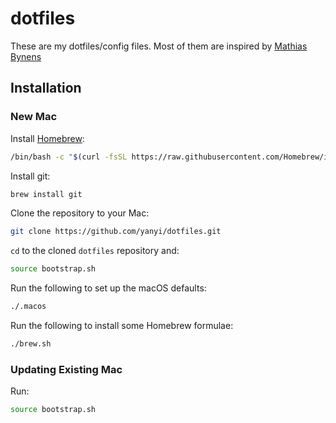 # dotfiles
These are my dotfiles/config files. Most of them are inspired by [Mathias Bynens](https://github.com/mathiasbynens/dotfiles)

## Installation

### New Mac

Install [Homebrew](http://brew.sh/):

```sh
/bin/bash -c "$(curl -fsSL https://raw.githubusercontent.com/Homebrew/install/master/install.sh)"
```

Install git:

```sh
brew install git
```

Clone the repository to your Mac:

```sh
git clone https://github.com/yanyi/dotfiles.git
```

`cd` to the cloned `dotfiles` repository and:

```sh
source bootstrap.sh
```

Run the following to set up the macOS defaults:

```sh
./.macos
```

Run the following to install some Homebrew formulae:

```sh
./brew.sh
```

### Updating Existing Mac

Run:

```sh
source bootstrap.sh
```
